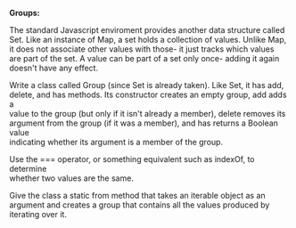 **Groups:**  
  
The standard Javascript enviroment provides another data structure called  
Set. Like an instance of Map, a set holds a collection of values. Unlike Map,  
it does not associate other values with those- it just tracks which values  
are part of the set. A value can be part of a set only once- adding it again  
doesn't have any effect.  
  
Write a class called Group (since Set is already taken). Like Set, it has add,  
delete, and has methods. Its constructor creates an empty group, add adds a  
value to the group (but only if it isn't already a member), delete removes its  
argument from the group (if it was a member), and has returns a Boolean value  
indicating whether its argument is a member of the group.  
  
Use the === operator, or something equivalent such as indexOf, to determine  
whether two values are the same.  
  
Give the class a static from method that takes an iterable object as an  
argument and creates a group that contains all the values produced by  
iterating over it.
